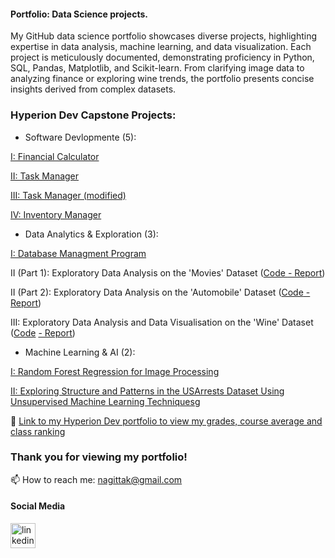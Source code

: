 #### Portfolio: Data Science projects.

My GitHub data science portfolio showcases diverse projects, highlighting expertise in data analysis, machine learning, and data visualization. Each project is meticulously documented, demonstrating proficiency in Python, SQL, Pandas, Matplotlib, and Scikit-learn. From clarifying image data to analyzing finance or exploring wine trends, the portfolio presents concise insights derived from complex datasets.  

### Hyperion Dev Capstone Projects:  

- Software Devlopmente (5):

[I: Financial Calculator](https://github.com/nagittakk/data-science-portfolio/blob/main/Python%20for%20Data%20Science%20Projects/CP1_Finance_Calc.py)
       
[II: Task Manager](https://github.com/nagittakk/data-science-portfolio/blob/main/Python%20for%20Data%20Science%20Projects/CP3_Task_manager_mod.py.py)
       
[III: Task Manager (modified)](https://github.com/nagittakk/data-science-portfolio/blob/main/Python%20for%20Data%20Science%20Projects/CP2_Task_manager.py)
       
[IV: Inventory Manager](https://github.com/nagittakk/data-science-portfolio/blob/main/Python%20for%20Data%20Science%20Projects/CP4_inventory_manager.py)

- Data Analytics & Exploration (3):

[I: Database Managment Program](https://github.com/nagittakk/data-science-portfolio/blob/main/Data%20Analytics%20%26%20Exploration/CP1_database_querying.py)
        
II (Part 1): Exploratory Data Analysis on the 'Movies' Dataset ([Code ](https://github.com/nagittakk/data-science-portfolio/blob/main/Data%20Analytics%20%26%20Exploration/CP2_1_movies.ipynb)[- Report](https://github.com/nagittakk/data-science-portfolio/blob/main/Data%20Analytics%20%26%20Exploration/CP2_1_movies%20EDA%20Task%20Doc.pdf))

II (Part 2): Exploratory Data Analysis on the 'Automobile' Dataset ([Code](https://github.com/nagittakk/data-science-portfolio/blob/main/Data%20Analytics%20%26%20Exploration/CP2_2_automobile.ipynb)[ - Report](https://github.com/nagittakk/data-science-portfolio/blob/main/Data%20Analytics%20%26%20Exploration/CP2_2_automobile%20EDA%20Task%20Doc.pdf))

III: Exploratory Data Analysis and Data Visualisation on the 'Wine' Dataset ([Code](https://github.com/nagittakk/data-science-portfolio/blob/main/Data%20Analytics%20%26%20Exploration/CP3_wine.ipynb) [ - Report](https://github.com/nagittakk/data-science-portfolio/blob/main/Data%20Analytics%20%26%20Exploration/CP3_wine%20EDA%20Task%20Doc.pdf))  

- Machine Learning & AI (2):

[I: Random Forest Regression for Image Processing](https://github.com/nagittakk/data-science-portfolio/blob/main/Machine%20Learning%20%26%20AI/CP1_supervised_machine_learning.ipynb)
         
[II: Exploring Structure and Patterns in the USArrests Dataset Using Unsupervised Machine Learning Techniquesg](https://github.com/nagittakk/data-science-portfolio/blob/main/Machine%20Learning%20%26%20AI/CP2_unsupervised_machine_learning.ipynb)  

🔗 [Link to my Hyperion Dev portfolio to view my grades, course average and class ranking](https://www.hyperiondev.com/portfolio/NK23110009394/)

### Thank you for viewing my portfolio!

📫 How to reach me: nagittak@gmail.com

#### Social Media

[<img src='https://cdn.jsdelivr.net/npm/simple-icons@3.0.1/icons/linkedin.svg' alt='linkedin' height='40'>](https://www.linkedin.com/in/www.linkedin.com/in/nagittakasiryekoikanyang/)  


